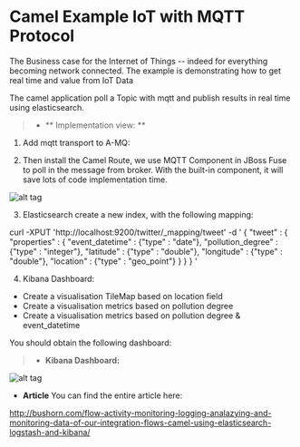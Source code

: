 Camel Example IoT with MQTT Protocol
====================================
The Business case for the Internet of Things -- indeed for everything becoming network connected.
The example is demonstrating how to get real time and value from IoT Data

The camel application poll a Topic with mqtt and publish results in real time using elasticsearch.

>- ** Implementation view: **

1. Add mqtt transport to A-MQ:

<transportConnector name="mqtt" uri="mqtt://0.0.0.0:1883"/>
    
2. Then install the Camel Route, we use MQTT Component in JBoss Fuse to poll in the message from broker. 
With the built-in component, it will save lots of code implementation time.

![alt tag](https://cloud.githubusercontent.com/assets/1347006/7936366/ac57435e-0938-11e5-831b-959188d8a84b.png)    
 
 3. Elasticsearch
 create a new index, with the following mapping:
 
 curl -XPUT 'http://localhost:9200/twitter/_mapping/tweet' -d '
{
    "tweet" : {
        "properties" : {
            "event_datetime" : {"type" : "date"},
      "pollution_degree" : {"type" : "integer"},
      "latitude" : {"type" : "double"},
      "longitude" : {"type" : "double"},
      "location" : {"type" : "geo_point"}
        }
    }
}
'

4. Kibana Dashboard: 

- Create a visualisation TileMap based on location field
- Create a visualisation metrics based on pollution degree
- Create a visualisation metrics based on pollution degree & event_datetime

You should obtain the following dashboard: 

 >- **Kibana Dashboard:**
 
![alt tag](https://cloud.githubusercontent.com/assets/1347006/7936097/c789bd20-0936-11e5-95dd-7496dae922b7.png)
  
   
 - **Article**
You can find the entire article here:
 
http://bushorn.com/flow-activity-monitoring-logging-analazying-and-monitoring-data-of-our-integration-flows-camel-using-elasticsearch-logstash-and-kibana/